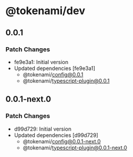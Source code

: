 # @tokenami/dev

## 0.0.1

### Patch Changes

- fe9e3a1: Initial version
- Updated dependencies [fe9e3a1]
  - @tokenami/config@0.0.1
  - @tokenami/typescript-plugin@0.0.1

## 0.0.1-next.0

### Patch Changes

- d99d729: Initial version
- Updated dependencies [d99d729]
  - @tokenami/config@0.0.1-next.0
  - @tokenami/typescript-plugin@0.0.1-next.0
